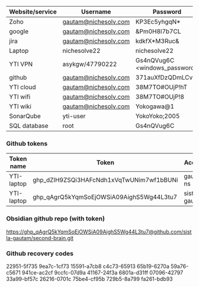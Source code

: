 
| Website/service | Username                                            | Password                      |
| --------------- | --------------------------------------------------- | ----------------------------- |
| Zoho            | [gautam@nichesolv.com](mailto:gautam@nichesolv.com) | KP3Ec5yhgqN*                  |
| google          | [gautam@nichesolv.com](mailto:gautam@nichesolv.com) | &Pm0H8l7b7CL                  |
| jira            | [gautam@nichesolv.com](mailto:gautam@nichesolv.com) | kdkfX*M3Ruc&                  |
| Laptop          | nichesolve22                                        | nichesolve22                  |
| YTI VPN         | asykgw/47790222                                     | Gs4nQVug6C <windows_password> |
| github          | [gautam@nichesolv.com](mailto:gautam@nichesolv.com) | 371auXfDzQDmLCv               |
| YTI cloud       | [gautam@nichesolv.com](mailto:gautam@nichesolv.com) | 38M7TO#OUjP!hT                |
| YTI wifi        | [gautam@nichesolv.com](mailto:gautam@nichesolv.com) | 38M7TO#OUjP!8                 |
| YTI wiki        | [gautam@nichesolv.com](mailto:gautam@nichesolv.com) | Yokogawa@1                    |
| SonarQube       | yti-user                                            | YokoYoko;2005                 |
| SQL database    | root                                                | Gs4nQVug6C                    |
### Github tokens

| Token name | Token                                    | Account       |
| ---------- | ---------------------------------------- | ------------- |
| YTI-laptop | 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 | gautam-ns     |
| YTI-laptop | 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 | sistla-gautam |
### Obsidian github repo (with token)
[https://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@github.com/sistla-gautam/second-brain.git](https://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@github.com/sistla-gautam/second-brain.git)
### Github recovery codes
22951-5f735 9ea7c-1cf73 15591-a7cb8 c4c73-65913 65b19-6270a 59a76-c5671 941ce-ac2cf 9ccfc-07d9a 41167-24f3a 6801a-d31ff 07096-42797 33a99-bf57c 26216-0701c 75be4-cf95b 729b5-8a799 fa261-bdb93